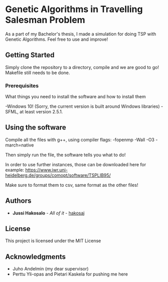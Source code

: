 # Genetic Algorithms in Travelling Salesman Problem

As a part of my Bachelor's thesis, I made a simulation for doing TSP with Genetic Algorithms. Feel free to use and improve!

## Getting Started

Simply clone the repository to a directory, compile and we are good to go! Makefile still needs to be done. 

### Prerequisites

What things you need to install the software and how to install them

-Windows 10! (Sorry, the current version is built around Windows libraries)
-SFML, at least version 2.5.1.


## Using the software

Compile all the files with g++, using compiler flags:
-fopenmp
-Wall
-O3
-march=native


Then simply run the file, the software tells you what to do!

In order to use further instances, those can be downloaded here for example: https://www.iwr.uni-heidelberg.de/groups/comopt/software/TSPLIB95/

Make sure to format them to csv, same format as the other files!


## Authors

* **Jussi Hakosalo** - *All of it* - [hakosaj](https://github.com/hakosaj)

## License

This project is licensed under the MIT License 

## Acknowledgments

* Juho Andelmin (my dear supervisor)
* Perttu Yli-opas and Pietari Kaskela for pushing me here
